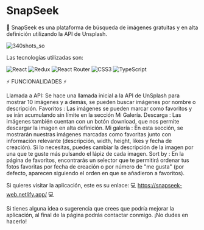 # SnapSeek

📸 SnapSeek es una plataforma de búsqueda de imágenes gratuitas y en alta definición utilizando la API de Unsplash.

![340shots_so](https://github.com/user-attachments/assets/91d2a2a9-e7a3-4019-a02e-9a622c478b8c)

Las tecnologías utilizadas son:

![React](https://img.shields.io/badge/react-%2320232a.svg?style=for-the-badge&logo=react&logoColor=%2361DAFB) ![Redux](https://img.shields.io/badge/redux-%23593d88.svg?style=for-the-badge&logo=redux&logoColor=white) ![React Router](https://img.shields.io/badge/React_Router-CA4245?style=for-the-badge&logo=react-router&logoColor=white) ![CSS3](https://img.shields.io/badge/css3-%231572B6.svg?style=for-the-badge&logo=css3&logoColor=white) ![TypeScript](https://img.shields.io/badge/typescript-%23007ACC.svg?style=for-the-badge&logo=typescript&logoColor=white)

⚡ FUNCIONALIDADES ⚡

Llamada a API: Se hace una llamada inicial a la API de UnSplash para mostrar 10 imágenes y a demás, se pueden buscar imágenes por nombre o descripción.
Favoritos : Las imágenes se pueden marcar como favoritos y se irán acumulando sin límite en la sección Mi Galería.
Descarga : Las imágenes también cuentan con un botón download, que nos permite descargar la imagen en alta definición.
Mi galería : En esta sección, se mostrarán nuestras imágenes marcadas como favoritas junto con información relevante (descripción, width, height, likes y fecha de creación). Si lo necesitas, puedes cambiar la descripción de la imagen por una que te guste más pulsando el lápiz de cada imagen.
Sort by : En la página de favoritos, encontrarás un selector que te permitirá ordenar tus fotos favoritas por fecha de creación o por número de "me gusta" (por defecto, aparecen siguiendo el orden en que se añadieron a favoritos).

Si quieres visitar la aplicación, este es su enlace:
💻 https://snapseek-web.netlify.app/ 💻

Si tienes alguna idea o sugerencia que crees que podría mejorar la aplicación, al final de la página podrás contactar conmigo. ¡No dudes en hacerlo!
